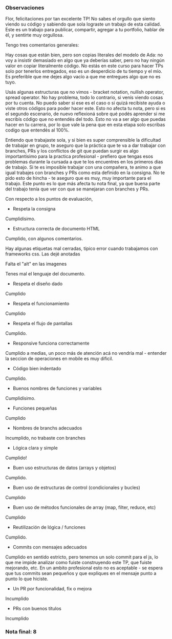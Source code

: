 ### Observaciones

Flor, felicitaciones por tan excelente TP! No sabes el orgullo que siento viendo su código y sabiendo que sola lograste un trabajo de esta calidad. Este es un trabajo para publicar, compartir, agregar a tu portfolio, hablar de él, y sentirte muy orgullosa. 

Tengo tres comentarios generales:

Hay cosas que están bien, pero son copias literales del modelo de Ada: no voy a insistir demasiado en algo que ya deberías saber, pero no hay ningún valor en copiar literalmente código. No estás en este curso para hacer TPs solo por tenerlos entregados, eso es un desperdicio de tu tiempo y el mío. Es preferible que me dejes algo vacío a que me entregues algo que no es tuyo. 

Usás algunas estructuras que no vimos - bracket notation, nullish operator, spread operator. No hay problema, todo lo contrario, si venís viendo cosas por tu cuenta. No puedo saber si ese es el caso o si quizá recibiste ayuda o viste otros códigos para poder hacer este. Esto no afecta tu nota, pero si es el segundo escenario, de nuevo reflexioná sobre qué podés aprender si me escribís código que no entendés del todo. Esto no va a ser algo que puedas hacer en tu carrera, por lo que vale la pena que en esta etapa solo escribas codigo que entendés al 100%. 

Entiendo que trabajaste sola, y si bien es super comprensible la dificultad de trabajar en grupo, te aseguro que la práctica que te va a dar trabajar con branches, PRs y los conflictos de git que puedan surgir es algo importantisimo para la practica profesional - prefiero que tengas esos problemas durante la cursada a que te los encuentres en los primeros dias de trabajo. Si te es imposible trabajar con una compañera, te animo a que igual trabajes con branches y PRs como esta definido en la consigna. No te pido esto de hincha - te aseguro que es muy, muy importante para el trabajo. Este punto es lo que más afecta tu nota final, ya que buena parte del trabajo tenía que ver con que se manejaran con branches y PRs. 


Con respecto a los puntos de evaluación, 

- Respeta la consigna

Cumplidísimo. 

- Estructura correcta de documento HTML

Cumplido, con algunos comentarios. 

Hay algunas etiquetas mal cerradas, típico error cuando trabajamos con frameworks css. Las dejé anotadas

Falta el "alt" en las imagenes

Tenes mal el lenguaje del documento. 

- Respeta el diseño dado

Cumplido

- Respeta el funcionamiento

Cumplido

- Respeta el flujo de pantallas

Cumplido. 

- Responsive funciona correctamente

Cumplido a medias, un poco más de atención acá no vendría mal - entender la seccion de operaciones en mobile es muy dificil.  

- Código bien indentado

Cumplido. 

- Buenos nombres de funciones y variables

Cumplidísimo. 

- Funciones pequeñas

Cumplido 

- Nombres de branchs adecuados

Incumplido, no trabaste con branches

- Lógica clara y simple

Cumplido!

- Buen uso estructuras de datos (arrays y objetos)

Cumplido.

- Buen uso de estructuras de control (condicionales y bucles)

Cumplido

- Buen uso de métodos funcionales de array (map, filter, reduce, etc)

Cumplido 

- Reutilización de lógica / funciones

Cumplido. 

- Commits con mensajes adecuados

Cumplido en sentido estricto, pero tenemos un solo commit para el js, lo que me impide analizar como fuiste construyendo este TP, que fuiste mejorando, etc. En un ambito profesional esto no es aceptable - se espera que tus commits sean pequeños y que expliques en el mensaje punto a punto lo que hiciste. 

- Un PR por funcionalidad, fix o mejora

Incumplido

- PRs con buenos títulos

Incumplido

### Nota final: 8
